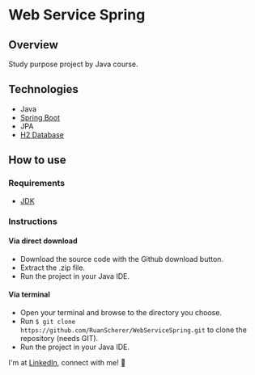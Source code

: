 # Web Service Spring

## Overview
Study purpose project by Java course.

## Technologies
- Java
- [Spring Boot](https://spring.io/projects/spring-boot)
- JPA
- [H2 Database](https://www.h2database.com/html/main.html)

## How to use
### Requirements
- [JDK](http://openjdk.java.net/)

### Instructions
#### Via direct download
- Download the source code with the Github download button.
- Extract the .zip file.
- Run the project in your Java IDE.

#### Via terminal
- Open your terminal and browse to the directory you choose.
- Run `$ git clone https://github.com/RuanScherer/WebServiceSpring.git` to clone the repository (needs GIT).
- Run the project in your Java IDE.

I'm at [LinkedIn](https://www.linkedin.com/in/ruan-scherer/), connect with me! :rocket:

